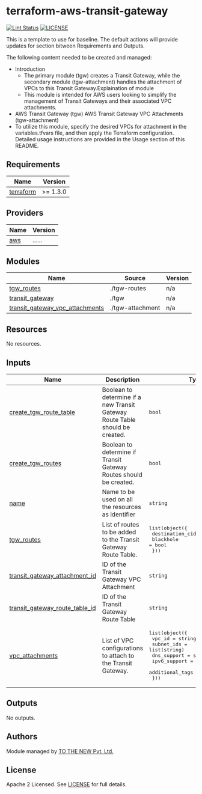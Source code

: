 # terraform-aws-transit-gateway

[![Lint Status](https://github.com/tothenew/terraform-aws-template/workflows/Lint/badge.svg)](https://github.com/tothenew/terraform-aws-template/actions)
[![LICENSE](https://img.shields.io/github/license/tothenew/terraform-aws-template)](https://github.com/tothenew/terraform-aws-template/blob/master/LICENSE)

This is a template to use for baseline. The default actions will provide updates for section bitween Requirements and Outputs.

The following content needed to be created and managed:
 - Introduction
     - The primary module (tgw) creates a Transit Gateway, while the secondary module (tgw-attachment) handles the attachment of VPCs to this Transit Gateway.Explaination of module 
     - This module is intended for AWS users looking to simplify the management of Transit Gateways and their associated VPC attachments.
 - AWS Transit Gateway (tgw)
AWS Transit Gateway VPC Attachments (tgw-attachment)
 - To utilize this module, specify the desired VPCs for attachment in the variables.tfvars file, and then apply the Terraform configuration. Detailed usage instructions are provided in the Usage section of this README.

<!-- BEGIN_TF_DOCS -->
## Requirements

| Name | Version |
|------|---------|
| <a name="requirement_terraform"></a> [terraform](#requirement\_terraform) | >= 1.3.0 |

## Providers
| Name | Version |
|------|---------|
| <a name="requirement_terraform"></a> [aws](#requirement\_terraform) | ...... |

## Modules

| Name | Source | Version |
|------|--------|---------|
| <a name="module_tgw_routes"></a> [tgw\_routes](#module\_tgw\_routes) | ./tgw-routes | n/a |
| <a name="module_transit_gateway"></a> [transit\_gateway](#module\_transit\_gateway) | ./tgw | n/a |
| <a name="module_transit_gateway_vpc_attachments"></a> [transit\_gateway\_vpc\_attachments](#module\_transit\_gateway\_vpc\_attachments) | ./tgw-attachment | n/a |

## Resources

No resources.

## Inputs

| Name | Description | Type | Default | Required |
|------|-------------|------|---------|:--------:|
| <a name="input_create_tgw_route_table"></a> [create\_tgw\_route\_table](#input\_create\_tgw\_route\_table) | Boolean to determine if a new Transit Gateway Route Table should be created. | `bool` | `false` | no |
| <a name="input_create_tgw_routes"></a> [create\_tgw\_routes](#input\_create\_tgw\_routes) | Boolean to determine if Transit Gateway Routes should be created. | `bool` | `false` | no |
| <a name="input_name"></a> [name](#input\_name) | Name to be used on all the resources as identifier | `string` | `""` | no |
| <a name="input_tgw_routes"></a> [tgw\_routes](#input\_tgw\_routes) | List of routes to be added to the Transit Gateway Route Table. | <pre>list(object({<br>    destination_cidr_block = string<br>    blackhole              = bool<br>  }))</pre> | `[]` | no |
| <a name="input_transit_gateway_attachment_id"></a> [transit\_gateway\_attachment\_id](#input\_transit\_gateway\_attachment\_id) | ID of the Transit Gateway VPC Attachment | `string` | n/a | yes |
| <a name="input_transit_gateway_route_table_id"></a> [transit\_gateway\_route\_table\_id](#input\_transit\_gateway\_route\_table\_id) | ID of the Transit Gateway Route Table | `string` | n/a | yes |
| <a name="input_vpc_attachments"></a> [vpc\_attachments](#input\_vpc\_attachments) | List of VPC configurations to attach to the Transit Gateway. | <pre>list(object({<br>    vpc_id             = string<br>    subnet_ids         = list(string)<br>    dns_support        = string<br>    ipv6_support       = string<br>    additional_tags    = map(string)<br>  }))</pre> | n/a | yes |

## Outputs

No outputs.
<!-- END_TF_DOCS -->

## Authors

Module managed by [TO THE NEW Pvt. Ltd.](https://github.com/tothenew)

## License

Apache 2 Licensed. See [LICENSE](https://github.com/tothenew/terraform-aws-template/blob/main/LICENSE) for full details.
